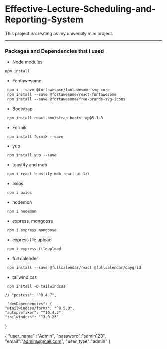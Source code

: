 # Effective-Lecture-Scheduling-and-Reporting-System
This project is creating as my university mini project. 

------
### Packages and Dependencies that I used

* Node modules
```markdown
npm install
```
* Fontawesome
```markdown
 npm i --save @fortawesome/fontawesome-svg-core
 npm install --save @fortawesome/react-fontawesome
 npm install --save @fortawesome/free-brands-svg-icons
```
* Bootstrap
```markdown
 npm install react-bootstrap bootstrap@5.1.3
```
* Formik
```markdown
 npm install formik --save
```
* yup
```markdown
 npm install yup --save
```
* toastify and mdb
```markdown
 npm i react-toastify mdb-react-ui-kit
```
* axios
```markdown
 npm i axios
```
* nodemon
```markdown
 npm i nodemon
```
* express, mongoose
```markdown
 npm i express mongoose
```
* express file upload
```markdown
 npm i express-fileupload
```
* full calender
```markdown
 npm install --save @fullcalendar/react @fullcalendar/daygrid
```
* tailwind css
```markdown
 npm install -D tailwindcss
```




    // "postcss": "^8.4.7",

     "devDependencies": {
    "@tailwindcss/forms": "^0.5.0",
    "autoprefixer": "^10.4.2",
    "tailwindcss": "^3.0.23"
  }

  {
  "user_name" :"Admin",
  "password":"admin123",
  "email":"admin@gmail.com",
  "user_type":"admin"
}